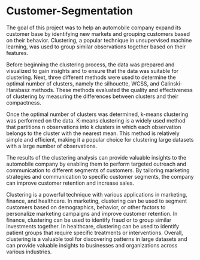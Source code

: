 # Customer-Segmentation

The goal of this project was to help an automobile company expand its customer base by identifying new markets and grouping customers based on their behavior. Clustering, a popular technique in unsupervised machine learning, was used to group similar observations together based on their features.

Before beginning the clustering process, the data was prepared and visualized to gain insights and to ensure that the data was suitable for clustering. Next, three different methods were used to determine the optimal number of clusters, namely the silhouette, WCSS, and Calinski-Harabasz methods. These methods evaluated the quality and effectiveness of clustering by measuring the differences between clusters and their compactness.

Once the optimal number of clusters was determined, k-means clustering was performed on the data. K-means clustering is a widely used method that partitions n observations into k clusters in which each observation belongs to the cluster with the nearest mean. This method is relatively simple and efficient, making it a popular choice for clustering large datasets with a large number of observations.

The results of the clustering analysis can provide valuable insights to the automobile company by enabling them to perform targeted outreach and communication to different segments of customers. By tailoring marketing strategies and communication to specific customer segments, the company can improve customer retention and increase sales.

Clustering is a powerful technique with various applications in marketing, finance, and healthcare. In marketing, clustering can be used to segment customers based on demographics, behavior, or other factors to personalize marketing campaigns and improve customer retention. In finance, clustering can be used to identify fraud or to group similar investments together. In healthcare, clustering can be used to identify patient groups that require specific treatments or interventions. Overall, clustering is a valuable tool for discovering patterns in large datasets and can provide valuable insights to businesses and organizations across various industries.
